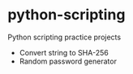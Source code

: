 # python-scripting
Python scripting practice projects

- Convert string to SHA-256
- Random password generator
